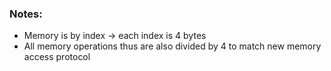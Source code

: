 ### Notes:
- Memory is by index -> each index is 4 bytes
- All memory operations thus are also divided by 4 to match new memory access protocol
